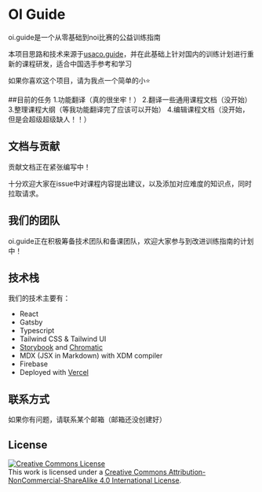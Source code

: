 # OI Guide

oi.guide是一个从零基础到noi比赛的公益训练指南

本项目思路和技术来源于[usaco.guide](https://github.com/cpinitiative/usaco-guide)，并在此基础上针对国内的训练计划进行重新的课程研发，适合中国选手参考和学习

如果你喜欢这个项目，请为我点一个简单的小⭐

##目前的任务
1.功能翻译（真的很坐牢！）
2.翻译一些通用课程文档（没开始）
3.整理课程大纲（等我功能翻译完了应该可以开始）
4.编辑课程文档（没开始，但是会超级超级缺人！！）

## 文档与贡献

贡献文档正在紧张编写中！

十分欢迎大家在issue中对课程内容提出建议，以及添加对应难度的知识点，同时拉取请求。

## 我们的团队

oi.guide正在积极筹备技术团队和备课团队，欢迎大家参与到改进训练指南的计划中！

## 技术栈

我们的技术主要有：

- React
- Gatsby
- Typescript
- Tailwind CSS & Tailwind UI
- [Storybook](https://storybook.js.org/) and
  [Chromatic](https://www.chromatic.com/)
- MDX (JSX in Markdown) with XDM compiler
- Firebase
- Deployed with
  [Vercel](https://vercel.com/?utm_source=cp-initiative&utm_campaign=oss)

## 联系方式

如果你有问题，请联系某个邮箱（邮箱还没创建好）

## License

<a rel="license" href="http://creativecommons.org/licenses/by-nc-sa/4.0/"><img alt="Creative Commons License" style="border-width:0" src="https://i.creativecommons.org/l/by-nc-sa/4.0/88x31.png" /></a><br />This
work is licensed under a
<a rel="license" href="http://creativecommons.org/licenses/by-nc-sa/4.0/">Creative
Commons Attribution-NonCommercial-ShareAlike 4.0 International License</a>.
